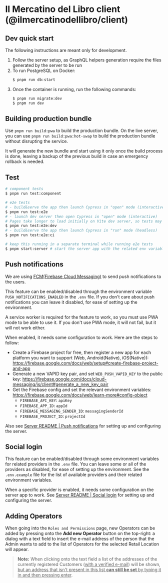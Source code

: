 # Il Mercatino del Libro client (@ilmercatinodellibro/client)

## Dev quick start

The following instructions are meant only for development.

1. Follow the server setup, as GraphQL helpers generation require the files generated by the server to be run
2. To run PostgreSQL on Docker:
   ```bash
   $ pnpm run db:start
   ```
3. Once the container is running, run the following commands:
   ```bash
   $ pnpm run migrate:dev
   $ pnpm run dev
   ```

## Building production bundle

Use `pnpm run build:pwa` to build the production bundle.
On the live server, you can use `pnpm run build:pwa:hot-swap` to build the production bundle without disrupting the service.

It will generate the new bundle and start using it only once the build process is done, leaving a backup of the previous build in case an emergency rollback is needed.

## Test

```bash
# component tests
$ pnpm run test:component

# e2e tests
# - build&serve the app then launch Cypress in "open" mode (interactive)
$ pnpm run test:e2e
# - launch dev server then open Cypress in "open" mode (interactive)
# Pages take longer to load initially on Vite dev server, so tests may fail, just re-run them
$ pnpm run test:e2e:dev
# - build&serve the app then launch Cypress in "run" mode (headless)
$ pnpm run test:e2e:ci

# keep this running in a separate terminal while running e2e tests
$ pnpm start:server # start the server app with the related env variables overridden, to use with e2e tests
```

## Push notifications

We are using [FCM(Firebase Cloud Messaging)](https://firebase.google.com/docs/cloud-messaging) to send push notifications to the users.

This feature can be enabled/disabled through the environment variable `PUSH_NOTIFICATIONS_ENABLED` in the `.env` file. If you don't care about push notifications you can leave it disabled, for ease of setting up the environment.

A service worker is required for the feature to work, so you must use PWA mode to be able to use it. If you don't use PWA mode, it will not fail, but it will not work either.

When enabled, it needs some configuration to work. Here are the steps to follow:

- Create a Firebase project for free, then register a new app for each platform you want to support (Web, Android(Native), iOS(Native)): https://firebase.google.com/docs/web/setup#create-firebase-project-and-app
- Generate a new VAPID key pair, and set `WEB_PUSH_VAPID_KEY` to the public key: https://firebase.google.com/docs/cloud-messaging/js/client#generate_a_new_key_pair
- Get the Firebase config and set the relevant environment variables: https://firebase.google.com/docs/web/learn-more#config-object
  - `FIREBASE_API_KEY`: `apiKey`
  - `FIREBASE_APP_ID`: `appId`
  - `FIREBASE_MESSAGING_SENDER_ID`: `messagingSenderId`
  - `FIREBASE_PROJECT_ID`: `projectId`

Also see [Server README | Push notifications](../server/README.md#push-notifications) for setting up and configuring the server.

## Social login

This feature can be enabled/disabled through some environment variables for related providers in the `.env` file. You can leave some or all of the providers as disabled, for ease of setting up the environment. See the `.env.example` file for the list of available providers and their related environment variables.

When a specific provider is enabled, it needs some configuration on the server app to work. See [Server README | Social login](../server/README.md#social-login) for setting up and configuring the server.

## Adding Operators

When going into the `Roles and Permissions` page, new Operators can be added by pressing onto the **Add new Operator** button on the top-right: a dialog with a text field to insert the e-mail address of the person that the Admin wants to add to the list of Operators for the selected Retail Location will appear.

> **Note:** When clicking onto the text field a list of the addresses of the currently registered Customers (<u>with a verified e-mail</u>) will be shown, <u>but an address that isn't present in this list **can still be set** by typing it in and then pressing enter</u>.
